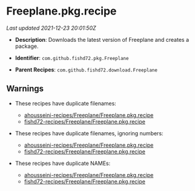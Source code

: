 # Freeplane.pkg.recipe

_Last updated 2021-12-23 20:01:50Z_

- **Description**: Downloads the latest version of Freeplane and creates a package.

- **Identifier**: `com.github.fishd72.pkg.Freeplane`

- **Parent Recipes**: `com.github.fishd72.download.Freeplane`


## Warnings

- These recipes have duplicate filenames:
    - [ahousseini-recipes/Freeplane/Freeplane.pkg.recipe](/autopkg-dupe-tracker/ahousseini-recipes/Freeplane/Freeplane.pkg.recipe)
    - [fishd72-recipes/Freeplane/Freeplane.pkg.recipe](/autopkg-dupe-tracker/fishd72-recipes/Freeplane/Freeplane.pkg.recipe)

- These recipes have duplicate filenames, ignoring numbers:
    - [ahousseini-recipes/Freeplane/Freeplane.pkg.recipe](/autopkg-dupe-tracker/ahousseini-recipes/Freeplane/Freeplane.pkg.recipe)
    - [fishd72-recipes/Freeplane/Freeplane.pkg.recipe](/autopkg-dupe-tracker/fishd72-recipes/Freeplane/Freeplane.pkg.recipe)

- These recipes have duplicate NAMEs:
    - [ahousseini-recipes/Freeplane/Freeplane.pkg.recipe](/autopkg-dupe-tracker/ahousseini-recipes/Freeplane/Freeplane.pkg.recipe)
    - [fishd72-recipes/Freeplane/Freeplane.pkg.recipe](/autopkg-dupe-tracker/fishd72-recipes/Freeplane/Freeplane.pkg.recipe)